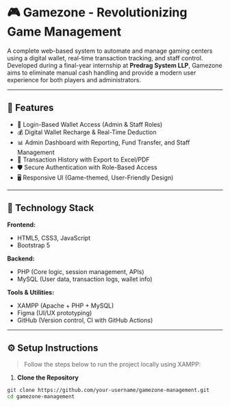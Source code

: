 # 🎮 Gamezone - Revolutionizing Game Management

A complete web-based system to automate and manage gaming centers using a digital wallet, real-time transaction tracking, and staff control. Developed during a final-year internship at **Predrag System LLP**, Gamezone aims to eliminate manual cash handling and provide a modern user experience for both players and administrators.

---

## 🚀 Features

- 🔐 Login-Based Wallet Access (Admin & Staff Roles)
- 💰 Digital Wallet Recharge & Real-Time Deduction
- 📊 Admin Dashboard with Reporting, Fund Transfer, and Staff Management
- 📁 Transaction History with Export to Excel/PDF
- 🛡️ Secure Authentication with Role-Based Access
- 🖥️ Responsive UI (Game-themed, User-Friendly Design)

---

## 🧰 Technology Stack

**Frontend:**
- HTML5, CSS3, JavaScript
- Bootstrap 5

**Backend:**
- PHP (Core logic, session management, APIs)
- MySQL (User data, transaction logs, wallet info)

**Tools & Utilities:**
- XAMPP (Apache + PHP + MySQL)
- Figma (UI/UX prototyping)
- GitHub (Version control, CI with GitHub Actions)

---

## ⚙️ Setup Instructions

> Follow the steps below to run the project locally using XAMPP:

1. **Clone the Repository**

```bash
git clone https://github.com/your-username/gamezone-management.git
cd gamezone-management
